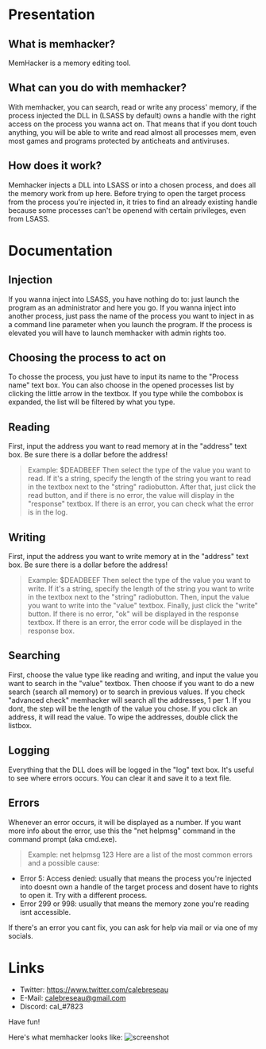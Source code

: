 # Presentation
## What is memhacker?

MemHacker is a memory editing tool.

## What can you do with memhacker?

With memhacker, you can search, read or write any process' memory, if the process injected the DLL in (LSASS by default) owns a handle with the right access on the process you wanna act on. That means that if you dont touch anything, you will be able to write and read almost all processes mem, even most games and programs protected by anticheats and antiviruses.

## How does it work?

Memhacker injects a DLL into LSASS or into a chosen process, and does all the memory work from up here.
Before trying to open the target process from the process you're injected in, it tries to find an already existing handle because some processes can't be openend with certain privileges, even from LSASS.

# Documentation

## Injection

If you wanna inject into LSASS, you have nothing do to: just launch the program as an administrator and here you go.
If you wanna inject into another process, just pass the name of the process you want to inject in as a command line parameter when you launch the program. If the process is elevated you will have to launch memhacker with admin rights too.

## Choosing the process to act on

To chosse the process, you just have to input its name to the "Process name" text box. You can also choose in the opened processes list by clicking the little arrow in the textbox. If you type while the combobox is expanded, the list will be filtered by what you type.

## Reading

First, input the address you want to read memory at in the "address" text box. Be sure there is a dollar before the address! 
  > Example: $DEADBEEF
Then select the type of the value you want to read. If it's a string, specify the length of the string you want to read in the textbox next to the "string" radiobutton.
After that, just click the read button, and if there is no error, the value will display in the "response" textbox.
If there is an error, you can check what the error is in the log.

## Writing

First, input the address you want to write memory at in the "address" text box. Be sure there is a dollar before the address! 
  > Example: $DEADBEEF
Then select the type of the value you want to write. If it's a string, specify the length of the string you want to write in the textbox next to the "string" radiobutton.
Then, input the value you want to write into the "value" textbox.
Finally, just click the "write" button. If there is no error, "ok" will be displayed in the response textbox. If there is an error, the error code will be displayed in the response box.

 ## Searching
 
 First, choose the value type like reading and writing, and input the value you want to search in the "value" textbox.
 Then choose if you want to do a new search (search all memory) or to search in previous values.
 If you check "advanced check" memhacker will search all the addresses, 1 per 1. If you dont, the step will be the length of the value you chose.
 If you click an address, it will read the value.
 To wipe the addresses, double click the listbox.
 
 ## Logging
 
 Everything that the DLL does will be logged in the "log" text box.
 It's useful to see where errors occurs.
 You can clear it and save it to a text file.
 
 ## Errors

 Whenever an error occurs, it will be displayed as a number.
 If you want more info about the error, use this the "net helpmsg" command in the command prompt (aka cmd.exe).
   > Example: net helpmsg 123
 Here are a list of the most common errors and a possible cause:
 * Error 5: Access denied: usually that means the process you're injected into doesnt own a handle of the target process and dosent have to rights to open it. Try with a different process.
 * Error 299 or 998: usually that means the memory zone you're reading isnt accessible.
 
 If there's an error you cant fix, you can ask for help via mail or via one of my socials.
 
 # Links
 
 * Twitter: https://www.twitter.com/calebreseau
 * E-Mail: calebreseau@gmail.com
 * Discord: cal_#7823
 
 
Have fun!

Here's what memhacker looks like:
![screenshot](https://caldevelopment.files.wordpress.com/2018/04/memhacker_0-5.png)
